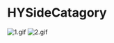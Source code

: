 # HYSideCatagory


![1.gif](http://upload-images.jianshu.io/upload_images/1338042-c704015fa33c2a05.gif?imageMogr2/auto-orient/strip)
![2.gif](http://upload-images.jianshu.io/upload_images/1338042-580bd91e4ad6d22e.gif?imageMogr2/auto-orient/strip)

